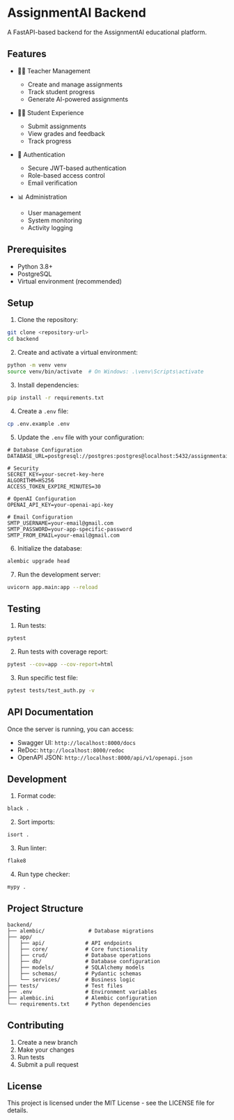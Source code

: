 # AssignmentAI Backend

A FastAPI-based backend for the AssignmentAI educational platform.

## Features

- 👩‍🏫 Teacher Management

  - Create and manage assignments
  - Track student progress
  - Generate AI-powered assignments

- 👨‍🎓 Student Experience

  - Submit assignments
  - View grades and feedback
  - Track progress

- 🔐 Authentication

  - Secure JWT-based authentication
  - Role-based access control
  - Email verification

- 📊 Administration
  - User management
  - System monitoring
  - Activity logging

## Prerequisites

- Python 3.8+
- PostgreSQL
- Virtual environment (recommended)

## Setup

1. Clone the repository:

```bash
git clone <repository-url>
cd backend
```

2. Create and activate a virtual environment:

```bash
python -m venv venv
source venv/bin/activate  # On Windows: .\venv\Scripts\activate
```

3. Install dependencies:

```bash
pip install -r requirements.txt
```

4. Create a `.env` file:

```bash
cp .env.example .env
```

5. Update the `.env` file with your configuration:

```env
# Database Configuration
DATABASE_URL=postgresql://postgres:postgres@localhost:5432/assignmentai

# Security
SECRET_KEY=your-secret-key-here
ALGORITHM=HS256
ACCESS_TOKEN_EXPIRE_MINUTES=30

# OpenAI Configuration
OPENAI_API_KEY=your-openai-api-key

# Email Configuration
SMTP_USERNAME=your-email@gmail.com
SMTP_PASSWORD=your-app-specific-password
SMTP_FROM_EMAIL=your-email@gmail.com
```

6. Initialize the database:

```bash
alembic upgrade head
```

7. Run the development server:

```bash
uvicorn app.main:app --reload
```

## Testing

1. Run tests:

```bash
pytest
```

2. Run tests with coverage report:

```bash
pytest --cov=app --cov-report=html
```

3. Run specific test file:

```bash
pytest tests/test_auth.py -v
```

## API Documentation

Once the server is running, you can access:

- Swagger UI: `http://localhost:8000/docs`
- ReDoc: `http://localhost:8000/redoc`
- OpenAPI JSON: `http://localhost:8000/api/v1/openapi.json`

## Development

1. Format code:

```bash
black .
```

2. Sort imports:

```bash
isort .
```

3. Run linter:

```bash
flake8
```

4. Run type checker:

```bash
mypy .
```

## Project Structure

```
backend/
├── alembic/              # Database migrations
├── app/
│   ├── api/             # API endpoints
│   ├── core/            # Core functionality
│   ├── crud/            # Database operations
│   ├── db/              # Database configuration
│   ├── models/          # SQLAlchemy models
│   ├── schemas/         # Pydantic schemas
│   └── services/        # Business logic
├── tests/               # Test files
├── .env                 # Environment variables
├── alembic.ini          # Alembic configuration
└── requirements.txt     # Python dependencies
```

## Contributing

1. Create a new branch
2. Make your changes
3. Run tests
4. Submit a pull request

## License

This project is licensed under the MIT License - see the LICENSE file for details.
